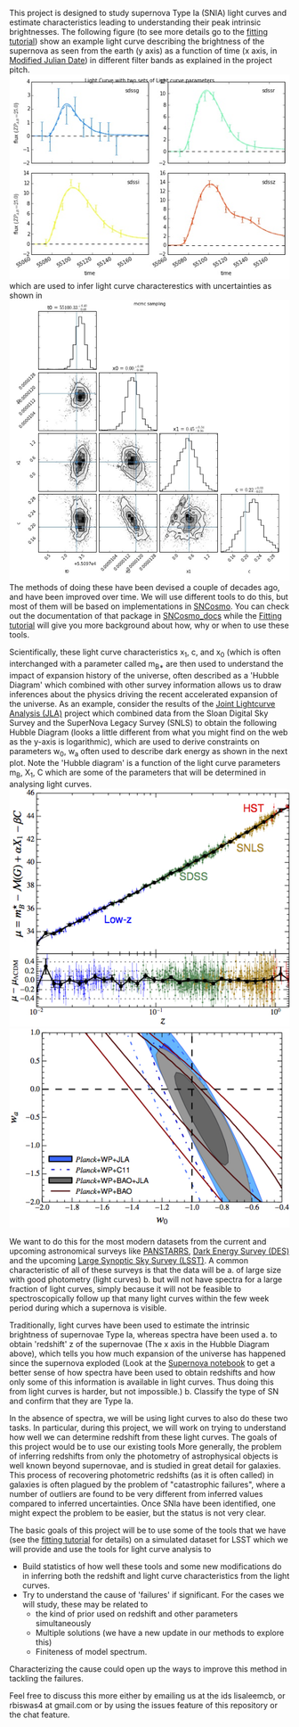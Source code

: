 This project is designed to study supernova Type Ia (SNIA) light curves and
estimate characteristics leading to understanding their peak
intrinsic brightnesses.  The
following figure (to see more details go to the
[fitting tutorial](https://github.com/rbiswas4/photozSN/blob/master/docs/Fitting_Template.ipynb))
show an example light curve describing the brightness of
the supernova as seen from the earth (y axis) as a
function of time (x axis, in [Modified Julian Date](https://en.wikipedia.org/wiki/Julian_day))
in different filter bands as explained in the project pitch.
![Light Curve](../graphics/lcplot.jpg)
which are used to infer light curve characterestics with uncertainties
as shown in ![Inferred Light Curve Parmeters](../graphics/LightCurveFit.jpg)
The methods of doing these have been devised a couple of
decades ago, and have been improved over time. We will use different tools to do this, but most of them will be based on implementations in 
[SNCosmo](http://sncosmo.github.io). You can check out the documentation of that package in [SNCosmo_docs](http://sncosmo.readthedocs.org/en/v1.1.x/ ) while the  [Fitting tutorial](https://github.com/rbiswas4/photozSN/blob/master/docs/Fitting_Template.ipynb) will give you more background about how, why or when to use these tools.

Scientifically, these light curve characteristics x<sub>1</sub>, c, and
x<sub>0</sub> (which is often interchanged with a parameter
called m<sub>B*</sub> are then used to understand the impact of expansion history of
the universe, often described as a 'Hubble Diagram' which combined with other
survey information allows us to draw inferences about the physics driving the
recent accelerated expansion of the universe. As an example, consider the
results of the [Joint Lightcurve Analysis (JLA)](http://supernovae.in2p3.fr/sdss_snls_jla/ReadMe.html)
project which combined data from the Sloan Digital Sky Survey
and the SuperNova Legacy Survey (SNLS) to obtain the following Hubble Diagram
(looks a little different from what you might find on the web as the y-axis is
logarithmic), which are used to derive constraints on parameters w<sub>0</sub>, w<sub>a</sub>
often used to  describe dark energy as shown in the next plot. Note the 'Hubble
diagram' is a function of the light curve parameters m<sub>B</sub>, X<sub>1</sub>,
C which are some of the parameters that will be determined in analysing light
curves.
![JLA_HD](../graphics/JLA_HD_scaled.jpg) ![JLA_DarkEnergy_constraints](../graphics/JLA_w0wa.jpg)


We want to do this for the most modern datasets from the current and 
upcoming astronomical surveys like [PANSTARRS](http://pan-starrs.ifa.hawaii.edu/public/),
[Dark Energy Survey (DES)](http://www.darkenergysurvey.org/) and the upcoming
[Large Synoptic Sky Survey (LSST)](http://www.lsst.org/). A common characteristic
of all of these surveys is that the data will be
a. of large size with good photometry (light curves)
b. but will not have spectra for a large fraction of light curves, simply
because it will not be feasible to spectroscopically follow up that many
light curves within the few week period during which a supernova is visible.

Traditionally, light curves have been used to estimate the intrinsic brightness
of supernovae Type Ia, whereas spectra have been used
a. to obtain 'redshift' z of the supernovae (The x axis in the Hubble Diagram above),
which tells you how much expansion  of the universe has happened since the supernova exploded (Look at the
[Supernova notebook](https://github.com/rbiswas4/photozSN/blob/master/docs/Supernova_Ia.ipynb)
to get a better sense of how spectra have been used to obtain redshifts
and how only some of this information is available in light curves.
Thus doing this from light curves is harder, but not impossible.)
b. Classify the type of SN and confirm that they are Type Ia.

In the absence of spectra, we will be using light curves to also do these two tasks.
In particular, during this project, we will work on trying to understand how well
we can determine redshift from these light curves. The goals of this project
would be to use our existing tools 
More generally, the problem of inferring redshifts from only the photometry of
astrophysical objects is well known beyond supernovae, and is studied in great detail for galaxies.
This process of recovering photometric redshifts (as it is often called) in
galaxies is often plagued by the problem of "catastrophic failures", where a
number of outliers are found to be very different from inferred values compared
to inferred uncertainties. Once SNIa have been identified, one might expect the
problem to be easier, but the status is not very clear.

The basic goals of this project will be to use some of the tools that
we have (see the [fitting tutorial](https://github.com/rbiswas4/photozSN/blob/master/docs/Fitting_Template.ipynb)
for details) on a simulated dataset for LSST which we will provide and use the tools for light curve analysis to
- Build statistics of how well these tools and some new modifications do in
inferring both the redshift and light curve characteristics from the light curves.
- Try to understand the cause of 'failures' if significant. For the cases
we will study, these may be related to
     - the kind of prior used on redshift and other parameters simultaneously
     - Multiple solutions (we have a new update in our methods to explore this)
     - Finiteness of model spectrum.

Characterizing the cause could open up the ways to improve this method in
tackling the failures.

Feel free to discuss this more either by emailing us at the ids lisaleemcb, or
rbiswas4 at gmail.com or by using the issues feature of this repository or the
chat feature.
